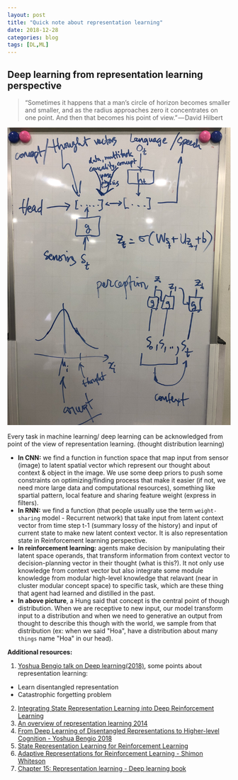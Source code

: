 ```yaml
---
layout: post
title: "Quick note about representation learning"
date: 2018-12-28
categories: blog
tags: [DL,ML]
---
```

## Deep learning from representation learning perspective

> “Sometimes it happens that a man’s circle of horizon becomes smaller and smaller, and as the radius approaches zero it concentrates on one point. And then that becomes his point of view.” — David Hilbert

![](https://raw.githubusercontent.com/thesunkid19/blog/gh-pages/img/representation-ahung.jpg)

Every task in machine learning/ deep learning can be acknowledged from point of the view of representation learning. (thought distribution learning) 
- **In CNN:** we find a function in function space that map input from sensor (image) to latent spatial vector which represent our thought about context & object in the image. We use some deep priors to push some constraints on optimizing/finding process that make it easier (if not, we need more large data and computational resources), something like spartial pattern, local feature and sharing feature weight (express in filters).
- **In RNN:** we find a function (that people usually use the term `weight-sharing` model - Recurrent network) that take input from latent context vector from time step t-1 (summary lossy of the history) and input of current state to make new latent context vector. It is also representation state in Reinforcement learning perspective. 
- **In reinforcement learning:** agents make decision by manipulating their latent space operands, that transform information from context vector to decision-planning vector in their thought (what is this?). It not only use knowledge from context vector but also integrate some module knowledge from modular high-level knowledge that relavant (near in cluster modular concept space) to specific task, which are these thing that agent had learned and distilled in the past.
- **In above picture**, a Hung said that concept is the central point of though distribution. When we are receptive to new input, our model transform input to a distribution and when we need to generative an output from thought to describe this though with the world, we sample from that distribution (ex: when we said "Hoa", have a distribution about many `things` name "Hoa" in our head).
 

**Additional resources:**
1. [Yoshua Bengio talk on Deep learning(2018)](https://www.youtube.com/watch?v=azOmzumh0vQ), some points about representation learning:
- Learn disentangled representation
- Catastrophic forgetting problem 
2. [Integrating State Representation Learning into Deep Reinforcement Learning](http://www.jenskober.de/publications/deBruin2018RA-L.pdf) 
3. [An overview of representation learning 2014](https://arxiv.org/pdf/1206.5538.pdf)
4. [From Deep Learning of Disentangled Representations to Higher-level Cognition - Yoshua Bengio 2018](https://www.youtube.com/watch?v=Yr1mOzC93xs)
5. [State Representation Learning for Reinforcement Learning](https://www.youtube.com/watch?v=mx6L-QJMYqQ)
6. [Adaptive Representations for Reinforcement Learning - Shimon Whiteson](http://www.cs.ox.ac.uk/people/shimon.whiteson/pubs/whitesonbook10.pdf) 
7. [Chapter 15: Representation learning - Deep learning book](https://www.deeplearningbook.org/contents/representation.html)
	



 


